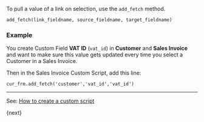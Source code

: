 To pull a value of a link on selection, use the `add_fetch` method.

    
    
    add_fetch(link_fieldname, source_fieldname, target_fieldname)
    

### Example

You create Custom Field **VAT ID** (`vat_id`) in **Customer** and **Sales
Invoice** and want to make sure this value gets updated every time you select
a Customer in a Sales Invoice.

Then in the Sales Invoice Custom Script, add this line:

    
    
    cur_frm.add_fetch('customer','vat_id','vat_id')
    

* * *

See: [How to create a custom script]({{docs_base_url}}/user/manual/en/customize-erpnext/custom-scripts.html)

{next}
